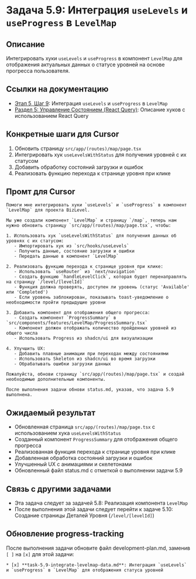 # Задача 5.9: Интеграция `useLevels` и `useProgress` в `LevelMap`

## Описание
Интегрировать хуки `useLevels` и `useProgress` в компонент `LevelMap` для отображения актуальных данных о статусе уровней на основе прогресса пользователя.

## Ссылки на документацию
- [Этап 5, Шаг 9](../BizLevel-%20План%20Реализации%20Проекта.%2031.03.rtf): Интеграция `useLevels` и `useProgress` в `LevelMap`
- [Раздел 5: Управление Состоянием (React Query)](../BizLevel-%20План%20Реализации%20Проекта.%2031.03.rtf): Описание хуков с использованием React Query

## Конкретные шаги для Cursor
1. Обновить страницу `src/app/(routes)/map/page.tsx`
2. Интегрировать хук `useLevelsWithStatus` для получения уровней с их статусом
3. Добавить обработку состояний загрузки и ошибок
4. Реализовать функцию перехода к странице уровня при клике

## Промт для Cursor
```
Помоги мне интегрировать хуки `useLevels` и `useProgress` в компонент `LevelMap` для проекта BizLevel.

Мы уже создали компонент `LevelMap` и страницу `/map`, теперь нам нужно обновить страницу `src/app/(routes)/map/page.tsx`, чтобы:

1. Использовать хук `useLevelsWithStatus` для получения данных об уровнях с их статусом:
   - Импортировать хук из `src/hooks/useLevels`
   - Получить данные, состояние загрузки и ошибки
   - Передать данные в компонент `LevelMap`

2. Реализовать функцию перехода к странице уровня при клике:
   - Использовать `useRouter` из `next/navigation`
   - Создать функцию `handleLevelClick`, которая будет перенаправлять на страницу `/level/[levelId]`
   - Функция должна проверять, доступен ли уровень (статус 'Available' или 'Completed')
   - Если уровень заблокирован, показывать toast-уведомление о необходимости пройти предыдущие уровни

3. Добавить компонент для отображения общего прогресса:
   - Создать компонент `ProgressSummary` в `src/components/features/LevelMap/ProgressSummary.tsx`
   - Компонент должен отображать количество пройденных уровней из общего числа
   - Использовать Progress из shadcn/ui для визуализации

4. Улучшить UX:
   - Добавить плавные анимации при переходах между состояниями
   - Использовать Skeleton из shadcn/ui во время загрузки
   - Обрабатывать ошибки загрузки данных

Пожалуйста, обнови страницу `src/app/(routes)/map/page.tsx` и создай необходимые дополнительные компоненты.

После выполнения задачи обнови status.md, указав, что задача 5.9 выполнена.
```

## Ожидаемый результат
- Обновленная страница `src/app/(routes)/map/page.tsx` с использованием хука `useLevelsWithStatus`
- Созданный компонент `ProgressSummary` для отображения общего прогресса
- Реализованная функция перехода к странице уровня при клике
- Добавленная обработка состояний загрузки и ошибок
- Улучшенный UX с анимациями и скелетонами
- Обновленный файл status.md с отметкой о выполнении задачи 5.9

## Связь с другими задачами
- Эта задача следует за задачей 5.8: Реализация компонента `LevelMap`
- После выполнения этой задачи следует перейти к задаче 5.10: Создание страницы Деталей Уровня (`/level/[levelId]`)

## Обновление progress-tracking
После выполнения задачи обновите файл development-plan.md, заменив `[ ]` на `[x]` для этой задачи:
```
* [x] **task-5.9-integrate-levelmap-data.md**: Интеграция `useLevels` и `useProgress` в `LevelMap` для отображения статуса уровней
```
